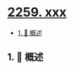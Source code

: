 # [2259. xxx](https://github.com/Tdahuyou/TNotes.leetcode/tree/main/notes/2259.%20xxx)

<!-- region:toc -->

- [1. 📝 概述](#1--概述)

<!-- endregion:toc -->

## 1. 📝 概述

